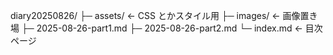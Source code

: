 diary20250826/
├─ assets/      ← CSS とかスタイル用
├─ images/      ← 画像置き場
├─ 2025-08-26-part1.md
├─ 2025-08-26-part2.md
└─ index.md     ← 目次ページ

